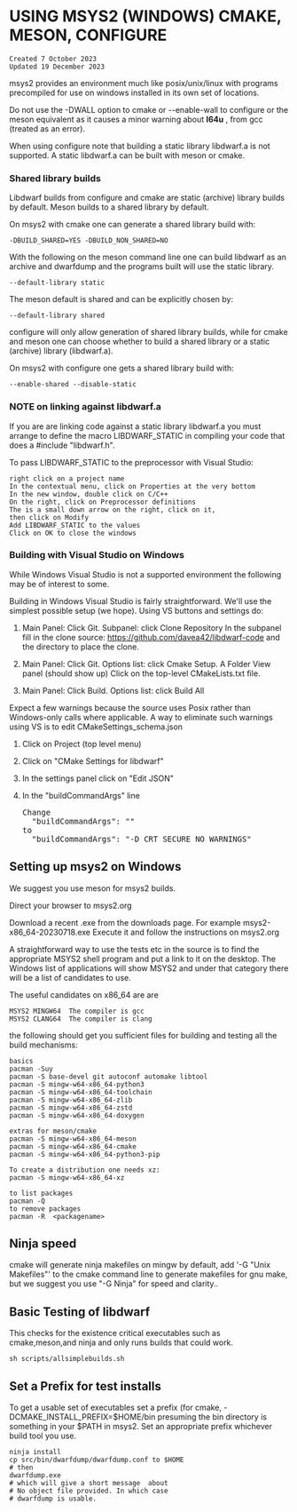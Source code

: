 # USING MSYS2 (WINDOWS) CMAKE, MESON, CONFIGURE

    Created 7 October 2023
    Updated 19 December 2023

msys2 provides an environment much like posix/unix/linux
with programs precompiled for use on windows
installed in its own set of locations.

Do not use the -DWALL option to cmake or
--enable-wall to configure or the meson
equivalent as it causes a minor warning
about <b>I64u</b> , from gcc
(treated as an error).

When using configure note that building a static
library libdwarf.a is not supported. A static
libdwarf.a can be built with meson or cmake.

### Shared library builds
Libdwarf builds from configure
and cmake  are static (archive) library builds
by default.
Meson builds to a shared library by default.

On msys2 with cmake one can generate a shared library
build with:

    -DBUILD_SHARED=YES -DBUILD_NON_SHARED=NO


With the following on the meson command line
one can build libdwarf as an archive and dwarfdump and the
programs built will use the static library.

    --default-library static


The meson default is shared and can be explicitly
chosen by:

    --default-library shared

configure will only allow generation of shared library
builds, while for cmake and meson one can choose
whether to build a shared library or a static (archive) library
(libdwarf.a).

On msys2 with configure one gets a shared library build with:

    --enable-shared --disable-static

### NOTE on linking against libdwarf.a

If you are are linking code against a static
library libdwarf.a you must arrange to define the
macro LIBDWARF_STATIC in compiling your code that
does a #include "libdwarf.h".

To pass LIBDWARF_STATIC to the preprocessor with Visual Studio:

    right click on a project name
    In the contextual menu, click on Properties at the very bottom
    In the new window, double click on C/C++
    On the right, click on Preprocessor definitions
    The is a small down arrow on the right, click on it,
    then click on Modify
    Add LIBDWARF_STATIC to the values
    Click on OK to close the windows

### Building with Visual Studio on Windows

While Windows Visual Studio is not
a supported environment the following
may be of interest to some.

Building in Windows Visual Studio is fairly
straightforward.  We'll use
the simplest possible setup (we hope).
Using VS buttons and settings do:

1. Main Panel: Click Git. Subpanel: click Clone Repository
   In the subpanel fill in the clone source:
   https://github.com/davea42/libdwarf-code
   and the directory to place the clone.

2. Main Panel: Click Git. Options list: click Cmake Setup.
   A Folder View panel (should show up) Click on the top-level CMakeLists.txt file.

3. Main Panel:  Click Build. Options list: click Build All

Expect a few warnings because the source uses Posix rather
than Windows-only calls where applicable.
A way to eliminate such warnings using VS is to edit
  CMakeSettings_schema.json

1. Click on Project (top level menu)

2. Click on "CMake Settings for libdwarf"

3. In the settings panel click on "Edit JSON"

4. In the "buildCommandArgs" line
   <pre>
   Change 
     "buildCommandArgs": ""
   to
     "buildCommandArgs": "-D_CRT_SECURE_NO_WARNINGS"
   </pre>

## Setting up msys2 on Windows

We suggest you use meson for  msys2 builds.

Direct your browser to msys2.org

Download a recent .exe from the downloads page.
For example msys2-x86_64-20230718.exe
Execute it and follow the instructions on msys2.org

A straightforward way to use the tests etc in
the source is to find the appropriate MSYS2
shell program and put a link to it on the desktop.
The Windows list of applications will show MSYS2
and under that category there will be a list of
candidates to use.

The useful candidates on x86_64 are are

    MSYS2 MINGW64  The compiler is gcc
    MSYS2 CLANG64  The compiler is clang

the following should get you sufficient files for
building and testing all the build mechanisms:

    basics
    pacman -Suy
    pacman -S base-devel git autoconf automake libtool
    pacman -S mingw-w64-x86_64-python3
    pacman -S mingw-w64-x86_64-toolchain
    pacman -S mingw-w64-x86_64-zlib
    pacman -S mingw-w64-x86_64-zstd
    pacman -S mingw-w64-x86_64-doxygen

    extras for meson/cmake
    pacman -S mingw-w64-x86_64-meson
    pacman -S mingw-w64-x86_64-cmake
    pacman -S mingw-w64-x86_64-python3-pip

    To create a distribution one needs xz:
    pacman -S mingw-w64-x86_64-xz

    to list packages
    pacman -Q
    to remove packages
    pacman -R  <packagename>

## Ninja speed

cmake will generate ninja makefiles on mingw by default, add
'-G "Unix Makefiles"' to the cmake command line to
generate makefiles for gnu make, but we suggest you
use "-G Ninja" for speed and clarity..

## Basic Testing of libdwarf

This checks for the existence critical executables
such as cmake,meson,and ninja and only runs builds
that could work.

    sh scripts/allsimplebuilds.sh

## Set a Prefix for test installs

To get a usable set of executables
set a prefix (for cmake,
-DCMAKE_INSTALL_PREFIX=$HOME/bin
presuming the bin directory
is something in your $PATH in msys2.
Set an appropriate prefix whichever
build tool you use.

    ninja install
    cp src/bin/dwarfdump/dwarfdump.conf to $HOME
    # then
    dwarfdump.exe
    # which will give a short message  about
    # No object file provided. In which case
    # dwarfdump is usable.

